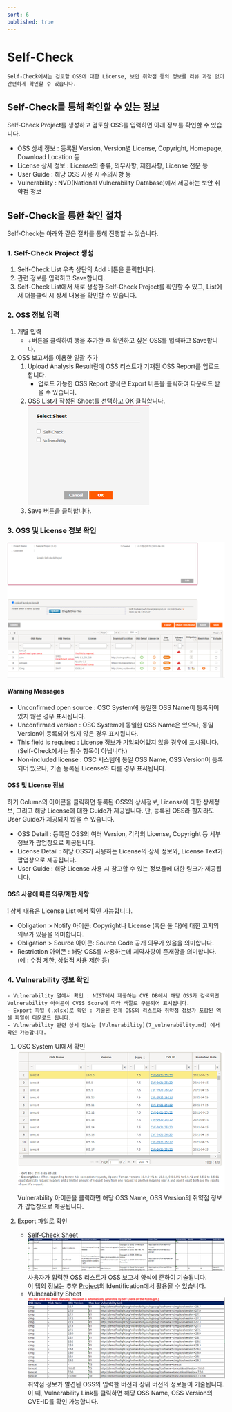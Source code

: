 ```yaml
---
sort: 6
published: true
---
```

# Self-Check
```note
Self-Check에서는 검토할 OSS에 대한 License, 보안 취약점 등의 정보를 리뷰 과정 없이 간편하게 확인할 수 있습니다.
```

## Self-Check를 통해 확인할 수 있는 정보

Self-Check Project를 생성하고 검토할 OSS를 입력하면 아래 정보를 확인할 수 있습니다.
- OSS 상세 정보 : 등록된 Version, Version별 License, Copyright, Homepage, Download Location 등
- License 상세 정보 : License의 종류, 의무사항, 제한사항, License 전문 등
- User Guide : 해당 OSS 사용 시 주의사항 등
- Vulnerability : NVD(National Vulnerability Database)에서 제공하는 보안 취약점 정보

## Self-Check을 통한 확인 절차
Self-Check는 아래와 같은 절차를 통해 진행할 수 있습니다.

### 1. Self-Check Project 생성
1. Self-Check List 우측 상단의 Add 버튼을 클릭합니다.
2. 관련 정보를 입력하고 Save합니다.
3. Self-Check List에서 새로 생성한 Self-Check Project를 확인할 수 있고, List에서 더블클릭 시 상세 내용을 확인할 수 있습니다.

### 2. OSS 정보 입력
1. 개별 입력
    - +버튼을 클릭하여 행을 추가한 후 확인하고 싶은 OSS를 입력하고 Save합니다.
2. OSS 보고서를 이용한 일괄 추가
    1. Upload Analysis Result란에 OSS 리스트가 기재된 OSS Report를 업로드합니다. 
        - 업로드 가능한 OSS Report 양식은 Export 버튼을 클릭하여 다운로드 받을 수 있습니다.
    2. OSS List가 작성된 Sheet를 선택하고 OK 클릭합니다.  
    ![select_sheet](../images/6_self_select_sheet.png)
    3. Save 버튼을 클릭합니다. 
 
### 3. OSS 및 License 정보 확인
![oss_table](../images/6_self_oss_table.png)
#### Warning Messages
- Unconfirmed open source : OSC System에 동일한 OSS Name이 등록되어 있지 않은 경우 표시됩니다.
- Unconfirmed version : OSC System에 동일한 OSS Name은 있으나, 동일 Version이 등록되어 있지 않은 경우 표시됩니다.
- This field is required : License 정보가 기입되어있지 않을 경우에 표시됩니다. (Self-Check에서는 필수 항목이 아닙니다.)
- Non-included license : OSC 시스템에 동일 OSS Name, OSS Version이 등록되어 있으나, 기존 등록된 License와 다를 경우 표시됩니다.

#### OSS 및 License 정보
하기 Column의 아이콘을 클릭하면 등록된 OSS의 상세정보, License에 대한 상세정보, 그리고 해당 License에 대한 Guide가 제공됩니다.
단, 등록된 OSS라 할지라도 User Guide가 제공되지 않을 수 있습니다.
- OSS Detail : 등록된 OSS의 여러 Version, 각각의 License, Copyright 등 세부정보가 팝업창으로 제공됩니다.
- License Detail : 해당 OSS가 사용하는 License의 상세 정보와, License Text가 팝업창으로 제공됩니다.
- User Guide : 해당 License 사용 시 참고할 수 있는 정보들에 대한 링크가 제공됩니다.

#### OSS 사용에 따른 의무/제한 사항
❕ 상세 내용은 License List 에서 확인 가능합니다.  
- Obligation > Notify 아이콘: Copyright나 License (혹은 둘 다)에 대한 고지의 의무가 있음을 의미합니다.
- Obligation > Source 아이콘: Source Code 공개 의무가 있음을 의미합니다.
- Restriction 아이콘 : 해당 OSS를 사용하는데 제약사항이 존재함을 의미합니다.
(예 : 수정 제한, 상업적 사용 제한 등)

### 4. Vulnerability 정보 확인
```note
- Vulnerability 열에서 확인 : NIST에서 제공하는 CVE DB에서 해당 OSS가 검색되면 Vulnerability 아이콘이 CVSS Score에 따라 색깔로 구분되어 표시됩니다.
- Export 파일 (.xlsx)로 확인 : 기술된 전체 OSS의 리스트와 취약점 정보가 포함된 엑셀 파일이 다운로드 됩니다.
- Vulnerability 관련 상세 정보는 [Vulnerability](7_vulnerability.md) 에서 확인 가능합니다.
```
1. OSC System UI에서 확인  
![self_pop](../images/6_self_pop.png)  
Vulnerability 아이콘을 클릭하면 해당 OSS Name, OSS Version의 취약점 정보가 팝업창으로 제공됩니다.

2. Export 파일로 확인
    - Self-Check Sheet   
    ![self_check_sheet](../images/6_self_sheet1.png)   
    사용자가 입력한 OSS 리스트가 OSS 보고서 양식에 준하여 기술됩니다.  
    이 탭의 정보는 추후 [Project](4_project.md)의 Identification에서 활용될 수 있습니다.  
    - Vulnerability Sheet  
    ![self_check_sheet2](../images/6_self_sheet2.png)  
    취약점 정보가 발견된 OSS의 입력한 버전과 상위 버전의 정보들이 기술됩니다.  
    이 때, Vulnerability Link를 클릭하면 해당 OSS Name, OSS Version의 CVE-ID를 확인 가능합니다.
